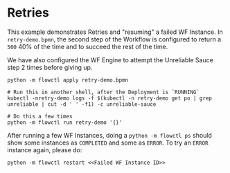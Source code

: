 # Retries

This example demonstrates Retries and "resuming" a failed WF Instance. In `retry-demo.bpmn`, the second step of the Workflow is configured to return a `500` 40% of the time and to succeed the rest of the time.

We have also configured the WF Engine to attempt the Unreliable Sauce step 2 times before giving up.

```
python -m flowctl apply retry-demo.bpmn

# Run this in another shell, after the Deployment is `RUNNING`
kubectl -nretry-demo logs -f $(kubectl -n retry-demo get po | grep unreliable | cut -d ' ' -f1) -c unreliable-sauce

# Do this a few times
python -m flowctl run retry-demo '{}'
```

After running a few WF Instances, doing a `python -m flowctl ps` should show some instances as `COMPLETED` and some as `ERROR`. To try an `ERROR` instance again, please do:

```
python -m flowctl restart <<Failed WF Instance ID>>
```
